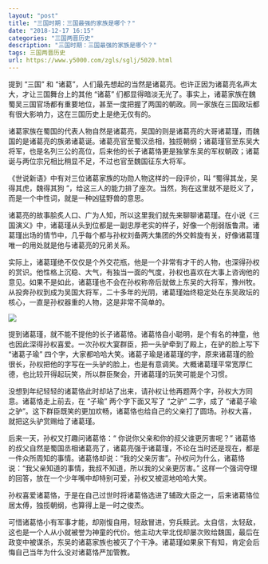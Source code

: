 ```yaml
---
layout: "post"
title: "三国时期：三国最强的家族是哪个？"
date: "2018-12-17 16:15"
categories: "三国两晋历史"
description: "三国时期：三国最强的家族是哪个？"
tags: 三国两晋历史
url: https://www.y5000.com/zgls/sglj/5020.html
---
```






提到 “三国” 和 “诸葛”，人们最先想起的当然是诸葛亮。也许正因为诸葛亮名声太大，才让三国舞台上的其他 “诸葛”
们都显得暗淡无光了。事实上，诸葛家族在魏蜀吴三国官场都有重要地位，甚至一度把握了两国的朝政。同一家族在三国政坛都有很大影响力，这在三国历史上是绝无仅有的。

诸葛家族在蜀国的代表人物自然是诸葛亮，吴国的则是诸葛亮的大哥诸葛瑾，而魏国的是诸葛亮的族弟诸葛诞。诸葛亮官至蜀汉丞相，独揽朝纲；诸葛瑾官至东吴大将军，也是名列三公的高位，后来他的长子诸葛恪更是独掌东吴的军权朝政；诸葛诞与两位宗兄相比稍显不足，不过也官至魏国征东大将军。

《世说新语》中有对三位诸葛家族的功勋人物这样的一段评价，叫 “蜀得其龙，吴得其虎，魏得其狗
”，给这三人的能力排了座次。当然，狗在这里就不是贬义了，而是一个中性词，就是一种凶猛野兽的意思。

诸葛亮的故事脍炙人口、广为人知，所以这里我们就先来聊聊诸葛瑾。在小说《三国演义》中，诸葛瑾从头到位都是一副忠厚老实的样子，好像一个削弱版鲁肃。诸葛瑾出场的情节中，几乎每个都与孙权刘备两大集团的外交斡旋有关，好像诸葛瑾唯一的用处就是他与诸葛亮的兄弟关系。

实际上，诸葛瑾绝不仅仅是个外交花瓶，他是一个非常有才干的人物，也深得孙权的赏识。他性格上沉稳、大气，有独当一面的气度，孙权也喜欢在大事上咨询他的意见。如果不是如此，诸葛瑾也不会在孙权称帝后就做上东吴的大将军，豫州牧。从投奔孙权到成为吴国大将军，二十多年的光阴，诸葛瑾始终稳定处在东吴政坛的核心，一直是孙权器重的人物，这是非常不简单的。

![](/uploads/allimg/161111/6-161111120042V0.JPG)

提到诸葛瑾，就不能不提他的长子诸葛恪。诸葛恪自小聪明，是个有名的神童，他也因此深得孙权喜爱。一次孙权大宴群臣，把一头驴牵到了殿上，在驴的脸上写下
“诸葛子瑜”
四个字，大家都哈哈大笑。诸葛子瑜是诸葛瑾的字，原来诸葛瑾的脸很长，孙权把他的字写在一头驴的脸上，也是有意调笑。大概诸葛瑾平常宽厚仁德，也比较开得起玩笑，所以群臣聚会，开诸葛瑾的玩笑可能是个习惯。

没想到年纪轻轻的诸葛恪此时却站了出来，请孙权让他再题两个字，孙权大方同意。诸葛恪走上前去，在 “子瑜” 两个字下面又写了 “之驴” 二字，成了
“诸葛子瑜之驴”。这下群臣既笑的更加欢畅，诸葛恪也给自己的父亲打了圆场。孙权大喜，就把这头驴赏赐给了诸葛瑾。

后来一天，孙权又打趣问诸葛恪：“ 你说你父亲和你的叔父谁更厉害呢？”
诸葛恪的叔父自然是蜀国丞相诸葛亮了，诸葛亮强于诸葛瑾，不论在当时还是现在，都是一件众所周知的事情。诸葛恪却说：“我的父亲厉害”。孙权问为什么，诸葛恪说：“我父亲知道的事情，我叔不知道，所以我的父亲更厉害。”
这样一个强词夺理的回答，放在一个少年嘴中却特别可爱，孙权又被逗地哈哈大笑。

孙权喜爱诸葛恪，于是在自己过世时将诸葛恪选进了辅政大臣之一，后来诸葛恪位居太傅，独揽朝纲，也算得上是一时之俊杰。

可惜诸葛恪小有军事才能，却刚愎自用，轻敌冒进，穷兵黩武。太自信，太轻敌，这也是一个人从小就被誉为神童的代价。他主动大举北伐却屡次败给魏国，最后在政变中被谋杀，东吴的诸葛家族也被灭了个干净。诸葛瑾如果泉下有知，肯定会后悔自己当年为什么没对诸葛恪严加管教。
